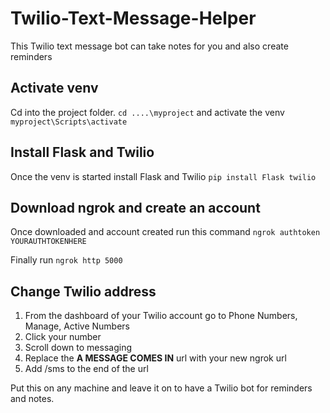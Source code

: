 # Twilio-Text-Message-Helper
This Twilio text message bot can take notes for you and also create reminders

## Activate venv

Cd into the project folder.
`cd ....\myproject`
and activate the venv
`myproject\Scripts\activate`

## Install Flask and Twilio

Once the venv is started install Flask and Twilio
`pip install Flask twilio`

## Download ngrok and create an account

Once downloaded and account created run this command
`ngrok authtoken YOURAUTHTOKENHERE`

Finally run
`ngrok http 5000`

## Change Twilio address

1. From the dashboard of your Twilio account go to Phone Numbers, Manage, Active Numbers
2. Click your number
3. Scroll down to messaging
4. Replace the **A MESSAGE COMES IN** url with your new ngrok url
5. Add /sms to the end of the url

Put this on any machine and leave it on to have a Twilio bot for reminders and notes.
